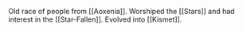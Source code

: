 Old race of people from [[Aoxenia]].
Worshiped the [[Stars]] and had interest in the [[Star-Fallen]]. Evolved into [[Kismet]].
